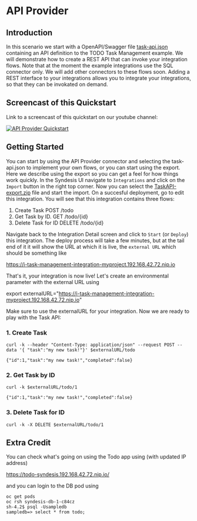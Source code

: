 # API Provider

## Introduction
In this scenario we start with a OpenAPI/Swagger file [task-api.json](task-api.json?raw=true) containing an API definition to the TODO Task Management example. We will demonstrate how to create a REST API that can invoke your integration flows. Note that at the moment the example integrations use the SQL connector only. We will add other connectors to these flows soon. Adding a REST interface to your integrations allows you to integrate your integrations, so that they can be invokated on demand.


## Screencast of this Quickstart

Link to a screencast of this quickstart on our youtube channel:

[![API Provider Quickstart](https://img.youtube.com/vi/RAa1qy3WnWQ/0.jpg)](https://youtu.be/RAa1qy3WnWQ)


## Getting Started

You can start by using the API Provider connector and selecting the task-api.json to implement your own flows, or you can start using the export. Here we describe using the export so you can get a feel for how things work quickly. In the Syndesis UI navigate to `Integrations` and click on the `Import` button in the right top corner. Now you can select the [TaskAPI-export.zip](TaskAPI-export.zip?raw=true) file and start the import. On a succesful deployment, go to edit this integration. You will see that this integration contains three flows:

  1. Create Task          POST /todo
  2. Get Task by ID.      GET /todo/{id}
  3. Delete Task for ID   DELETE /todo/{id}
  
  
Navigate back to the Integration Detail screen and click to `Start` (or `Deploy`) this integration. The deploy process will take a few minutes, but at the tail end of it it will show the URL at which it is live, the `external URL` which should be something like 

https://i-task-management-integration-myproject.192.168.42.72.nip.io

That's it, your integration is now live! Let's create an environmental parameter with the external URL using

export externalURL="https://i-task-management-integration-myproject.192.168.42.72.nip.io"

Make sure to use the externalURL for your integration. Now we are ready to play with the Task API:

### 1. Create Task

```
curl -k --header "Content-Type: application/json" --request POST --data '{ "task":"my new task!"}' $externalURL/todo

{"id":1,"task":"my new task!","completed":false}
```


### 2. Get Task by ID

```
curl -k $externalURL/todo/1 

{"id":1,"task":"my new task!","completed":false}
```
  
### 3. Delete Task for ID

```
curl -k -X DELETE $externalURL/todo/1
```

## Extra Credit

You can check what's going on using the Todo app using (with updated IP address)

https://todo-syndesis.192.168.42.72.nip.io/

and you can login to the DB pod using

```
oc get pods
oc rsh syndesis-db-1-c84cz 
sh-4.2$ psql -Usampledb
sampledb=> select * from todo;
```
